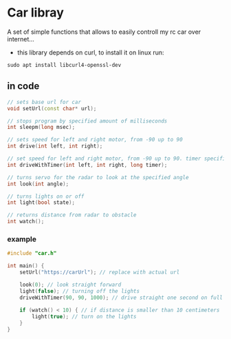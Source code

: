 # Car libray

A set of simple functions that allows to easily controll my rc car over internet...

* this library depends on curl, to install it on linux run: 
```console
sudo apt install libcurl4-openssl-dev
```


## in code

```cpp
// sets base url for car
void setUrl(const char* url);

// stops program by specified amount of milliseconds
int sleepm(long msec);

// sets speed for left and right motor, from -90 up to 90
int drive(int left, int right);

// set speed for left and right motor, from -90 up to 90. timer specifies milliseconds untill stop
int driveWithTimer(int left, int right, long timer);

// turns servo for the radar to look at the specified angle
int look(int angle);

// turns lights on or off
int light(bool state);

// returns distance from radar to obstacle
int watch();
```

### example

```cpp
#include "car.h"

int main() {
    setUrl("https://carUrl"); // replace with actual url

    look(0); // look straight forward
    light(false); // turning off the lights
    driveWithTimer(90, 90, 1000); // drive straight one second on full speed
    
    if (watch() < 10) { // if distance is smaller than 10 centimeters
        light(true); // turn on the lights
    }
}
```